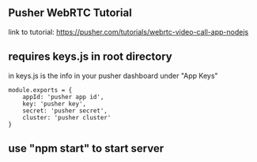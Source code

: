 Pusher WebRTC Tutorial
--------------------------
link to tutorial: https://pusher.com/tutorials/webrtc-video-call-app-nodejs

## requires keys.js in root directory<br>
in keys.js is the info in your pusher dashboard under "App Keys"
```
module.exports = {
    appId: 'pusher app id',
    key: 'pusher key',
    secret: 'pusher secret',
    cluster: 'pusher cluster'
}
```

## use "npm start" to start server
